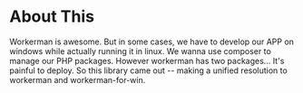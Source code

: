 # About This

Workerman is awesome. But in some cases, we have to develop our APP on windows while actually running it in linux. 
We wanna use composer to manage our PHP packages. However workerman has two packages... It's painful to deploy.
So this library came out -- making a unified resolution to workerman and workerman-for-win.

